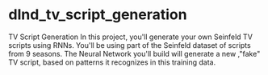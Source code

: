 # dlnd_tv_script_generation

TV Script Generation
In this project, you'll generate your own Seinfeld TV scripts using RNNs. You'll be using part of the Seinfeld dataset of scripts from 9 seasons. The Neural Network you'll build will generate a new ,"fake" TV script, based on patterns it recognizes in this training data.
